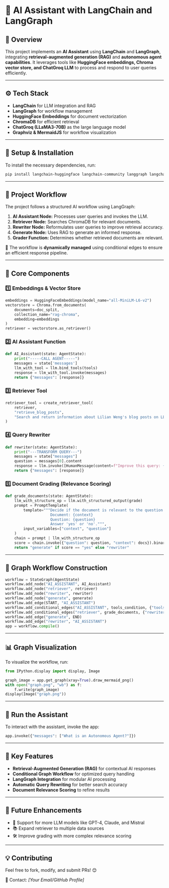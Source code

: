 # 🚀 AI Assistant with LangChain and LangGraph

## 📌 Overview
This project implements an **AI Assistant** using **LangChain** and **LangGraph**, integrating **retrieval-augmented generation (RAG)** and **autonomous agent capabilities**. It leverages tools like **HuggingFace embeddings, Chroma vector store, and ChatGroq LLM** to process and respond to user queries efficiently.

---

## ⚙️ **Tech Stack**
- **LangChain** for LLM integration and RAG
- **LangGraph** for workflow management
- **HuggingFace Embeddings** for document vectorization
- **ChromaDB** for efficient retrieval
- **ChatGroq (LLaMA3-70B)** as the large language model
- **Graphviz & MermaidJS** for workflow visualization

---

## 🔧 **Setup & Installation**
To install the necessary dependencies, run:

```bash
pip install langchain-huggingface langchain-community langgraph langchain-groq chromadb graphviz pydot tiktoken
```

---

## 📜 **Project Workflow**
The project follows a structured AI workflow using LangGraph:

1. **AI Assistant Node:** Processes user queries and invokes the LLM.
2. **Retriever Node:** Searches ChromaDB for relevant documents.
3. **Rewriter Node:** Reformulates user queries to improve retrieval accuracy.
4. **Generate Node:** Uses RAG to generate an informed response.
5. **Grader Function:** Determines whether retrieved documents are relevant.

🔹 The workflow is **dynamically managed** using conditional edges to ensure an efficient response pipeline.

---

## 📁 **Core Components**
### 1️⃣ **Embeddings & Vector Store**
```python
embeddings = HuggingFaceEmbeddings(model_name="all-MiniLM-L6-v2")
vectorstore = Chroma.from_documents(
    documents=doc_split,
    collection_name="rag-chroma",
    embedding=embeddings
)
retriever = vectorstore.as_retriever()
```

### 2️⃣ **AI Assistant Function**
```python
def AI_Assistant(state: AgentState):
    print("-----CALL AGENT-----")
    messages = state['messages']
    llm_with_tool = llm.bind_tools(tools)
    response = llm_with_tool.invoke(messages)
    return {"messages": [response]}
```

### 3️⃣ **Retriever Tool**
```python
retriever_tool = create_retriever_tool(
    retriever,
    "retrieve_blog_posts",
    "Search and return information about Lilian Weng's blog posts on LLM agents, prompt engineering, etc."
)
```

### 4️⃣ **Query Rewriter**
```python
def rewriter(state: AgentState):
    print("---TRANSFORM QUERY---")
    messages = state["messages"]
    question = messages[0].content
    response = llm.invoke([HumanMessage(content=f"Improve this query: {question}")])
    return {"messages": [response]}
```

### 5️⃣ **Document Grading (Relevance Scoring)**
```python
def grade_documents(state: AgentState):
    llm_with_structure_op = llm.with_structured_output(grade)
    prompt = PromptTemplate(
        template="""Decide if the document is relevant to the question.
                    Document: {context}
                    Question: {question}
                    Answer 'yes' or 'no'.""",
        input_variables=["context", "question"]
    )
    chain = prompt | llm_with_structure_op
    score = chain.invoke({"question": question, "context": docs}).binary_score
    return "generate" if score == "yes" else "rewriter"
```

---

## 🔄 **Graph Workflow Construction**
```python
workflow = StateGraph(AgentState)
workflow.add_node("AI_ASSISTANT", AI_Assistant)
workflow.add_node("retriever", retriever)
workflow.add_node("rewriter", rewriter)
workflow.add_node("generate", generate)
workflow.add_edge(START, "AI_ASSISTANT")
workflow.add_conditional_edges("AI_ASSISTANT", tools_condition, {"tools": "retriever", END: END})
workflow.add_conditional_edges("retriever", grade_documents, {"rewriter": "rewriter", "generate": "generate"})
workflow.add_edge("generate", END)
workflow.add_edge("rewriter", "AI_ASSISTANT")
app = workflow.compile()
```

---

## 📊 **Graph Visualization**
To visualize the workflow, run:
```python
from IPython.display import display, Image

graph_image = app.get_graph(xray=True).draw_mermaid_png()
with open("graph.png", "wb") as f:
    f.write(graph_image)
display(Image("graph.png"))
```

---

## 🚀 **Run the Assistant**
To interact with the assistant, invoke the app:
```python
app.invoke({"messages": ["What is an Autonomous Agent?"]})
```

---

## 🎯 **Key Features**
- **Retrieval-Augmented Generation (RAG)** for contextual AI responses
- **Conditional Graph Workflow** for optimized query handling
- **LangGraph Integration** for modular AI processing
- **Automatic Query Rewriting** for better search accuracy
- **Document Relevance Scoring** to refine results

---

## 📌 **Future Enhancements**
- 🌟 Support for more LLM models like GPT-4, Claude, and Mistral
- 📚 Expand retriever to multiple data sources
- 🛠️ Improve grading with more complex relevance scoring

---

## 💡 **Contributing**
Feel free to fork, modify, and submit PRs! 😊

📩 Contact: *[Your Email/GitHub Profile]*

